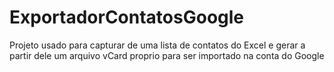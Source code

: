 # ExportadorContatosGoogle
 Projeto usado para capturar de uma lista de contatos do Excel e gerar a partir dele um arquivo vCard proprio para ser importado na conta do Google
